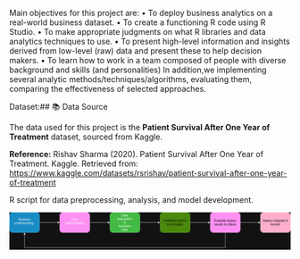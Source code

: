  Main objectives for this project are:
• To deploy business analytics on a real-world business dataset.
• To create a functioning R code using R Studio.
• To make appropriate judgments on what R libraries and data analytics
techniques to use.
• To present high-level information and insights derived from low-level (raw)
data and present these to help decision makers.
• To learn how to work in a team composed of people with diverse background and
skills (and personalities)
In addition,we implementing several analytic
methods/techniques/algorithms, evaluating them, comparing the effectiveness of selected approaches.


Dataset:## 📚 Data Source

The data used for this project is the **Patient Survival After One Year of Treatment** dataset, sourced from Kaggle.

**Reference:**
Rishav Sharma (2020). Patient Survival After One Year of Treatment. Kaggle. Retrieved from: https://www.kaggle.com/datasets/rsrishav/patient-survival-after-one-year-of-treatment

 R script for data preprocessing, analysis, and model development.





![schema](https://github.com/RomilRajRoy/PBA/blob/598ecef059609ee9e7b8e5ba3ecb2cb2ff2b24a5/schema.png)
